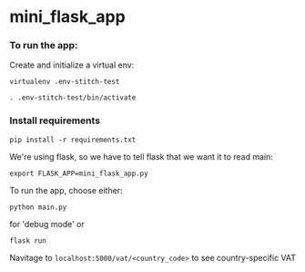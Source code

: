 # mini_flask_app

### To run the app: 

Create and initialize a virtual env: 

```
virtualenv .env-stitch-test

. .env-stitch-test/bin/activate
```

### Install requirements

```
pip install -r requirements.txt
```

We're using flask, so we have to tell flask that we want it to read main: 

```
export FLASK_APP=mini_flask_app.py
```

To run the app, choose either: 

```
python main.py
```

for 'debug mode' or

```
flask run
```

Navitage to `localhost:5000/vat/<country_code>` to see country-specific VAT 

